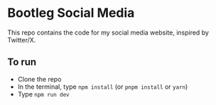 # Bootleg Social Media

This repo contains the code for my social media website, inspired by Twitter/X.

## To run

- Clone the repo
- In the terminal, type `npm install` (or `pnpm install` or `yarn`)
- Type `npm run dev`
